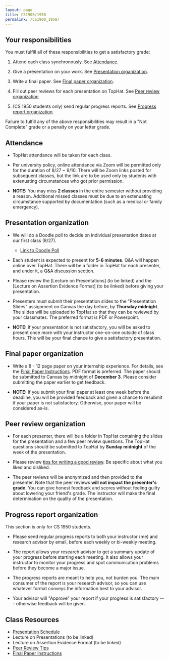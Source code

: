 ```yaml
---
layout: page
title: CS1900/1950
permalink: /CS1900_1950/
---
```


## Your responsibilities

You must fulfill all of these responsibilities to get a satisfactory grade:

1. Attend each class synchronously.  See [Attendance](#attendance).

1. Give a presentation on your work.  See [Presentation organization](#presentation-organization).

1. Write a final paper.  See [Final paper organization](#final-paper-organization).

1. Fill out peer reviews for each presentation on TopHat.  See [Peer review organization](#peer-review-organization)

1. (CS 1950 students only) send regular progress reports.  See [Progress report organization](#progress-report-organization).

Failure to fulfill any of the above responsibilities may result in a "Not
Complete" grade or a penalty on your letter grade.

## Attendance

* TopHat attendance will be taken for each class.

* Per university policy, online attendance via Zoom will be permitted only for
  the duration of 8/27 ~ 9/10.  There will be Zoom links posted for subsequent
classes, but the link are to be used only by students with extenuating
circumstances who got prior permission.

* **NOTE:** You may miss **2 classes** in the entire semester without providing
  a reason.  Additional missed classes must be due to an extenuating
circumstance supported by documentation (such as a medical or family
emergency).

## Presentation organization

* We will do a Doodle poll to decide on individual presentation dates at our first class (8/27).
   * [Link to Doodle Poll](https://doodle.com/poll/zmpr78s7y3vqdet6)

* Each student is expected to present for **5-6 minutes**. Q&A will happen
  online over TopHat.  There will be a folder in TopHat for each presenter, and
under it, a Q&A discussion section.

* Please review the [Lecture on Presentations] (to be linked) and the [Lecture on
  Assertion Evidence Format] (to be linked) before giving your presentation.  

* Presenters must submit their presentation slides to the "Presentation Slides"
  assignment on Canvas the day before, by **Thursday midnight**.  The slides
will be uploaded to TopHat so that they can be reviewed by your classmates.
The preferred format is PDF or Powerpoint.  

* **NOTE:** If your presentation is not satisfactory, you will be asked to
  present once more with your instructor one-on-one outside of class hours.
This will be your final chance to give a satisfactory presentation.

## Final paper organization

* Write a 8 - 12 page paper on your internship experience.  For details, see the
[Final Paper Instructions]({{site.baseurl}}/final_paper).  PDF format is
preferred.  The paper should be submitted to Canvas by midnight of **December 3**.
Please consider submitting the paper earlier to get feedback.

* **NOTE:** If you submit your final paper at least one week before the
  deadline, you will be provided feedback and given a chance to resubmit if
your paper is not satisfactory.  Otherwise, your paper will be considered
as-is.

## Peer review organization

* For each presenter, there will be a folder in TopHat containing the slides
  for the presentation and a few peer review questions.  The TopHat questions
should be submitted to TopHat by **Sunday midnight** of the week of the
presentation.

* Please review [tips for writing a good review]({{site.baseurl}}/review_tips).
  Be specific about what you liked and disliked.

* The peer reviews will be anonymized and then provided to the presenter.  Note
  that the peer reviews **will not impact the presenter's grade**.  You can
give honest feedback and scores without feeling guilty about lowering your
friend's grade.  The instructor will make the final determination on the
quality of the presentation.

## Progress report organization

This section is only for CS 1950 students.

* Please send regular progress reports to both your instructor (me) and
  research advisor by email, before each weekly or bi-weekly meeting.  

* The report allows your research advisor to get a summary update of your
  progress before starting each meeting.  It also allows your instructor to
monitor your progress and spot communication problems before they become a
major issue.  

* The progress reports are meant to help you, not burden you.  The main
  consumer of the report is your research advisor, so you can use whatever
format conveys the information best to your advisor.

* Your advisor will "Approve" your report if your progress is satisfactory ---
  otherwise feedback will be given.

## Class Resources

* [Presentation Schedule]({{site.baseurl}}/internship_presentation_schedule)
* Lecture on Presentations (to be linked)
* Lecture on Assertion Evidence Format (to be linked)
* [Peer Review Tips]({{site.baseurl}}/review_tips)
* [Final Paper Instructions]({{site.baseurl}}/final_paper)
